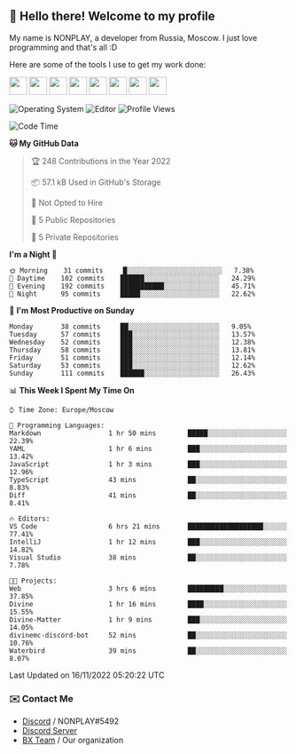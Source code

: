 ## :wave: Hello there! Welcome to my profile

My name is NONPLAY, a developer from Russia, Moscow. I just love programming and that's all :D

Here are some of the tools I use to get my work done:

<kbd><img height="32" src="https://img.icons8.com/color/2x/visual-studio-code-2019.png"></kbd>
<kbd><img height="32" src="https://img.icons8.com/color/2x/linux.png"></kbd>
<kbd><img height="32" src="https://img.icons8.com/fluent/2x/console.png"></kbd>
<kbd><img height="32" src="https://img.icons8.com/color/2x/open-source.png"></kbd>
<kbd><img height="32" src="https://img.icons8.com/color/2x/git.png"></kbd>
<kbd><img height="32" src="https://img.icons8.com/color/2x/nginx.png"></kbd>
<a href="?#gh-light-mode-only"><kbd><img height="32" src="https://img.icons8.com/metro/2x/mysql.png"></kbd></a>
<a href="?#gh-dark-mode-only"><kbd><img height="32" src="https://img.icons8.com/FFFFFF/metro/2x/mysql.png"></kbd></a>

![Operating System](https://img.shields.io/badge/OS-Windows%2010%20Pro-informational?style=for-the-badge&logo=Windows&logoColor=white&color=007ec6)
![Editor](https://img.shields.io/badge/Editor-VS%20Code-informational?style=for-the-badge&logo=Visual%20Studio%20Code&logoColor=white&color=007ec6)
![Profile Views](https://komarev.com/ghpvc/?username=NONPLAYT&color=blue&style=for-the-badge)

<!--START_SECTION:waka-->
![Code Time](http://img.shields.io/badge/Code%20Time-6%20hrs%2038%20mins-blue)

**🐱 My GitHub Data** 

> 🏆 248 Contributions in the Year 2022
 > 
> 📦 57.1 kB Used in GitHub's Storage 
 > 
> 🚫 Not Opted to Hire
 > 
> 📜 5 Public Repositories 
 > 
> 🔑 5 Private Repositories  
 > 
**I'm a Night 🦉** 

```text
🌞 Morning    31 commits     █░░░░░░░░░░░░░░░░░░░░░░░░   7.38% 
🌆 Daytime    102 commits    ██████░░░░░░░░░░░░░░░░░░░   24.29% 
🌃 Evening    192 commits    ███████████░░░░░░░░░░░░░░   45.71% 
🌙 Night      95 commits     █████░░░░░░░░░░░░░░░░░░░░   22.62%

```
📅 **I'm Most Productive on Sunday** 

```text
Monday       38 commits     ██░░░░░░░░░░░░░░░░░░░░░░░   9.05% 
Tuesday      57 commits     ███░░░░░░░░░░░░░░░░░░░░░░   13.57% 
Wednesday    52 commits     ███░░░░░░░░░░░░░░░░░░░░░░   12.38% 
Thursday     58 commits     ███░░░░░░░░░░░░░░░░░░░░░░   13.81% 
Friday       51 commits     ███░░░░░░░░░░░░░░░░░░░░░░   12.14% 
Saturday     53 commits     ███░░░░░░░░░░░░░░░░░░░░░░   12.62% 
Sunday       111 commits    ██████░░░░░░░░░░░░░░░░░░░   26.43%

```


📊 **This Week I Spent My Time On** 

```text
⌚︎ Time Zone: Europe/Moscow

💬 Programming Languages: 
Markdown                 1 hr 50 mins        █████░░░░░░░░░░░░░░░░░░░░   22.39% 
YAML                     1 hr 6 mins         ███░░░░░░░░░░░░░░░░░░░░░░   13.42% 
JavaScript               1 hr 3 mins         ███░░░░░░░░░░░░░░░░░░░░░░   12.96% 
TypeScript               43 mins             ██░░░░░░░░░░░░░░░░░░░░░░░   8.83% 
Diff                     41 mins             ██░░░░░░░░░░░░░░░░░░░░░░░   8.41%

🔥 Editors: 
VS Code                  6 hrs 21 mins       ███████████████████░░░░░░   77.41% 
IntelliJ                 1 hr 12 mins        ███░░░░░░░░░░░░░░░░░░░░░░   14.82% 
Visual Studio            38 mins             ██░░░░░░░░░░░░░░░░░░░░░░░   7.78%

🐱‍💻 Projects: 
Web                      3 hrs 6 mins        █████████░░░░░░░░░░░░░░░░   37.85% 
Divine                   1 hr 16 mins        ████░░░░░░░░░░░░░░░░░░░░░   15.55% 
Divine-Matter            1 hr 9 mins         ███░░░░░░░░░░░░░░░░░░░░░░   14.05% 
divinemc-discord-bot     52 mins             ██░░░░░░░░░░░░░░░░░░░░░░░   10.76% 
Waterbird                39 mins             ██░░░░░░░░░░░░░░░░░░░░░░░   8.07%

```


 Last Updated on 16/11/2022 05:20:22 UTC
<!--END_SECTION:waka-->

### ✉️ Contact Me

- [Discord](https://discord.com/users/597087584090587177) / NONPLAY#5492
- [Discord Server](https://discord.gg/p7cxhw7E2M)
- [BX Team](https://github.com/BX-Team) / Our organization
